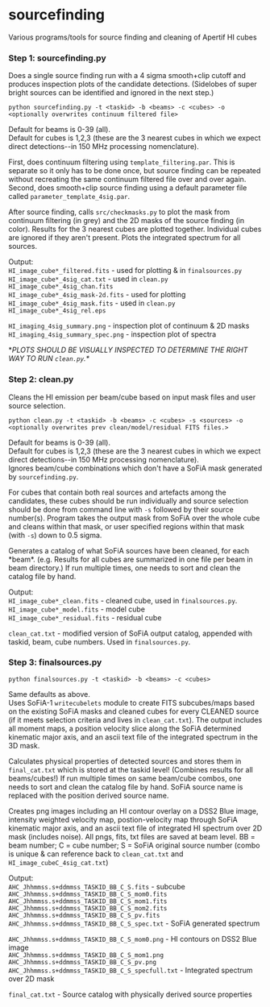 # sourcefinding
Various programs/tools for source finding and cleaning of Apertif HI cubes


### Step 1: sourcefinding.py
Does a single source finding run with a 4 sigma smooth+clip cutoff and produces inspection plots of the candidate detections.  (Sidelobes of super bright sources can be identified and ignored in the next step.)

```
python sourcefinding.py -t <taskid> -b <beams> -c <cubes> -o <optionally overwrites continuum filtered file>
```
Default for beams is 0-39 (all).  
Default for cubes is 1,2,3  (these are the 3 nearest cubes in which we expect direct detections--in 150 MHz processing nomenclature).  

First, does continuum filtering using `template_filtering.par`.  This is separate so it only has to be done once, but source finding can be repeated without recreating the same continuum filtered file over and over again. Second, does smooth+clip source finding using a default parameter file called `parameter_template_4sig.par`.

After source finding, calls `src/checkmasks.py` to plot the mask from continuum filtering (in grey) and the 2D masks of the source finding (in color). Results for the 3 nearest cubes are plotted together.  Individual cubes are ignored if they aren't present.  Plots the integrated spectrum for all sources.

Output:  
`HI_image_cube*_filtered.fits` - used for plotting & in `finalsources.py`  
`HI_image_cube*_4sig_cat.txt` - used in `clean.py`  
`HI_image_cube*_4sig_chan.fits`  
`HI_image_cube*_4sig_mask-2d.fits` - used for plotting  
`HI_image_cube*_4sig_mask.fits` - used in `clean.py`  
`HI_image_cube*_4sig_rel.eps `

`HI_imaging_4sig_summary.png` - inspection plot of continuum & 2D masks
`HI_imaging_4sig_summary_spec.png` - inspection plot of spectra  


\**PLOTS SHOULD BE VISUALLY INSPECTED TO DETERMINE THE RIGHT WAY TO RUN `clean.py`.\**


### Step 2: clean.py
Cleans the HI emission per beam/cube based on input mask files and user source selection.  
```
python clean.py -t <taskid> -b <beams> -c <cubes> -s <sources> -o <optionally overwrites prev clean/model/residual FITS files.>
```
Default for beams is 0-39 (all).  
Default for cubes is 1,2,3 (these are the 3 nearest cubes in which we expect direct detections--in 150 MHz processing nomenclature).  
Ignores beam/cube combinations which don't have a SoFiA mask generated by `sourcefinding.py`.

For cubes that contain both real sources and artefacts among the candidates, these cubes should be run individually and source selection should be done from command line with `-s` followed by their source number(s).  Program takes the output mask from SoFiA over the whole cube and cleans within that mask, or user specified regions within that mask (with `-s`) down to 0.5 sigma.

Generates a catalog of what SoFiA sources have been cleaned, for each \*beam*.  (e.g. Results for all cubes are summarized in one file per beam in beam directory.)  If run multiple times, one needs to sort and clean the catalog file by hand.

Output:  
`HI_image_cube*_clean.fits` - cleaned cube, used in `finalsources.py`.  
`HI_image_cube*_model.fits` - model cube  
`HI_image_cube*_residual.fits` - residual cube  

`clean_cat.txt` - modified version of SoFiA output catalog, appended with taskid, beam, cube numbers.  Used in `finalsources.py`.


### Step 3: finalsources.py
```
python finalsources.py -t <taskid> -b <beams> -c <cubes>
```
Same defaults as above.  
Uses SoFiA-1 `writecubelets` module to create FITS subcubes/maps based on the existing SoFiA masks and cleaned cubes for every CLEANED source (if it meets selection criteria and lives in `clean_cat.txt`).  The output includes all moment maps, a position velocity slice along the SoFiA determined kinematic major axis, and an ascii text file of the integrated spectrum in the 3D mask.

Calculates physical properties of detected sources and stores them in `final_cat.txt` which is stored at the taskid level! (Combines results for all beams/cubes!)  If run multiple times on same beam/cube combos, one needs to sort and clean the catalog file by hand.  SoFiA source name is replaced with the position derived source name.

Creates png images including an HI contour overlay on a DSS2 Blue image, intensity weighted velocity map, postion-velocity map through SoFiA kinematic major axis, and an ascii text file of integrated HI spectrum over 2D mask (includes noise).  All pngs, fits, txt files are saved at beam level. BB = beam number; C = cube number; S = SoFiA original source number (combo is unique & can reference back to `clean_cat.txt` and `HI_image_cubeC_4sig_cat.txt`)

Output:  
`AHC_Jhhmmss.s+ddmmss_TASKID_BB_C_S.fits` - subcube
`AHC_Jhhmmss.s+ddmmss_TASKID_BB_C_S_mom0.fits`
`AHC_Jhhmmss.s+ddmmss_TASKID_BB_C_S_mom1.fits`
`AHC_Jhhmmss.s+ddmmss_TASKID_BB_C_S_mom2.fits`
`AHC_Jhhmmss.s+ddmmss_TASKID_BB_C_S_pv.fits`
`AHC_Jhhmmss.s+ddmmss_TASKID_BB_C_S_spec.txt` - SoFiA generated spectrum

`AHC_Jhhmmss.s+ddmmss_TASKID_BB_C_S_mom0.png` - HI contours on DSS2 Blue image  
`AHC_Jhhmmss.s+ddmmss_TASKID_BB_C_S_mom1.png`  
`AHC_Jhhmmss.s+ddmmss_TASKID_BB_C_S_pv.png`  
`AHC_Jhhmmss.s+ddmmss_TASKID_BB_C_S_specfull.txt` - Integrated spectrum over 2D mask

`final_cat.txt` - Source catalog with physically derived source properties